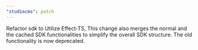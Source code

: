 ```yaml
---
"studiocms": patch
---
```


Refactor sdk to Utilize Effect-TS, This change also merges the normal and the cached SDK functionalities to simplify the overall SDK structure. The old functionality is now deprecated.

